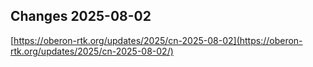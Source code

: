 ## Changes 2025-08-02

[https://oberon-rtk.org/updates/2025/cn-2025-08-02](https://oberon-rtk.org/updates/2025/cn-2025-08-02/)
